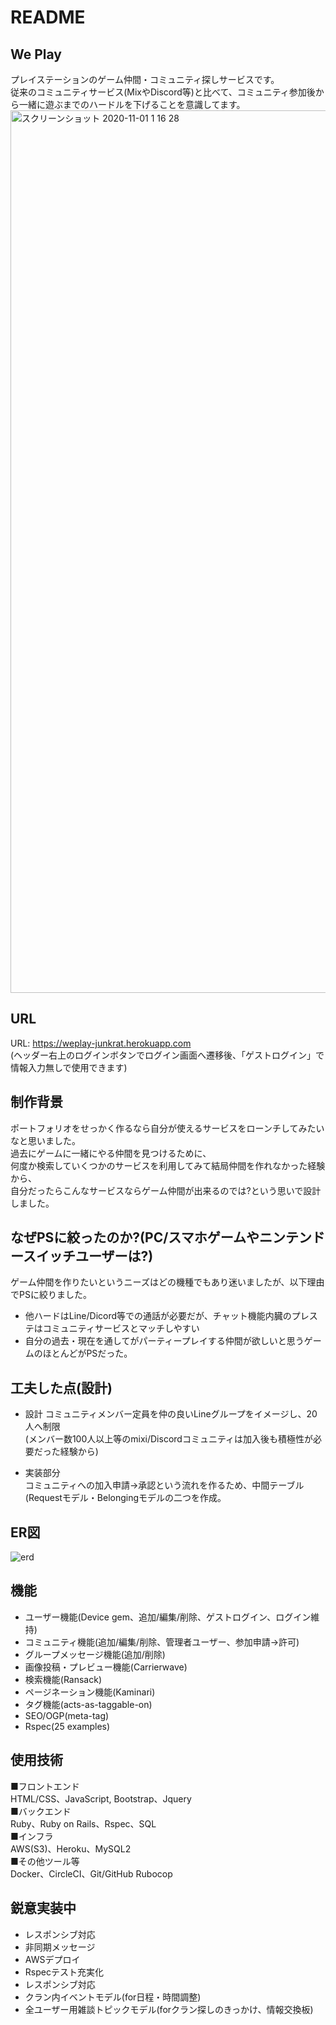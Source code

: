 

# README

## We Play
プレイステーションのゲーム仲間・コミュニティ探しサービスです。<br>
従来のコミュニティサービス(MixやDiscord等)と比べて、コミュニティ参加後から一緒に遊ぶまでのハードルを下げることを意識してます。<br>
<img width="1412" alt="スクリーンショット 2020-11-01 1 16 28" src="https://user-images.githubusercontent.com/61936417/97784230-62414100-1be0-11eb-85ea-697ee18d474c.png">

## URL
URL: https://weplay-junkrat.herokuapp.com<br>
(ヘッダー右上のログインボタンでログイン画面へ遷移後、「ゲストログイン」で情報入力無しで使用できます)

## 制作背景
ポートフォリオをせっかく作るなら自分が使えるサービスをローンチしてみたいなと思いました。<br>
過去にゲームに一緒にやる仲間を見つけるために、<br>
何度か検索していくつかのサービスを利用してみて結局仲間を作れなかった経験から、<br>
自分だったらこんなサービスならゲーム仲間が出来るのでは?という思いで設計しました。

## なぜPSに絞ったのか?(PC/スマホゲームやニンテンドースイッチユーザーは?)
ゲーム仲間を作りたいというニーズはどの機種でもあり迷いましたが、以下理由でPSに絞りました。<br> 
- 他ハードはLine/Dicord等での通話が必要だが、チャット機能内臓のプレステはコミュニティサービスとマッチしやすい<br>
- 自分の過去・現在を通してがパーティープレイする仲間が欲しいと思うゲームのほとんどがPSだった。

## 工夫した点(設計)
- 設計
コミュニティメンバー定員を仲の良いLineグループをイメージし、20人へ制限<br>
(メンバー数100人以上等のmixi/Discordコミュニティは加入後も積極性が必要だった経験から)

- 実装部分<br>
コミュニティへの加入申請→承認という流れを作るため、中間テーブル(Requestモデル・Belongingモデルの二つを作成。

## ER図
![erd](https://user-images.githubusercontent.com/61936417/97785292-86545080-1be7-11eb-8034-f72c59eef529.png)

## 機能
* ユーザー機能(Device gem、追加/編集/削除、ゲストログイン、ログイン維持)
* コミュニティ機能(追加/編集/削除、管理者ユーザー、参加申請→許可)
* グループメッセージ機能(追加/削除)
* 画像投稿・プレビュー機能(Carrierwave)
* 検索機能(Ransack)
* ページネーション機能(Kaminari)
* タグ機能(acts-as-taggable-on)
* SEO/OGP(meta-tag)
* Rspec(25 examples)

## 使用技術
■フロントエンド<br>
HTML/CSS、JavaScript, Bootstrap、Jquery<br>
■バックエンド<br>
Ruby、Ruby on Rails、Rspec、SQL<br>
■インフラ<br>
AWS(S3)、Heroku、MySQL2<br>
■その他ツール等<br>
Docker、CircleCI、Git/GitHub Rubocop

## 鋭意実装中
* レスポンシブ対応
* 非同期メッセージ
* AWSデプロイ
* Rspecテスト充実化
* レスポンシブ対応
* クラン内イベントモデル(for日程・時間調整)
* 全ユーザー用雑談トピックモデル(forクラン探しのきっかけ、情報交換板)